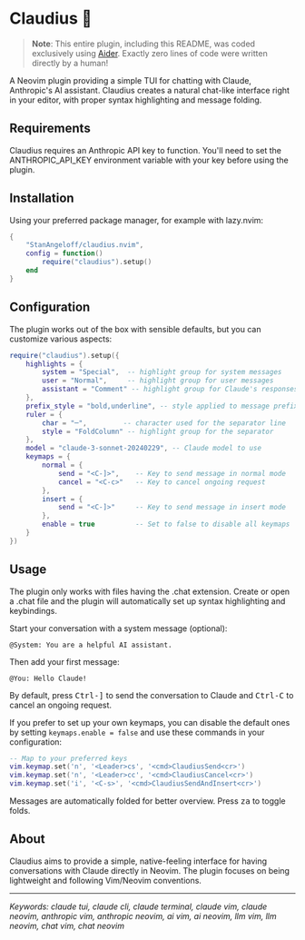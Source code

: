 # Claudius 🤖

> **Note**: This entire plugin, including this README, was coded exclusively using [Aider](https://aider.chat). Exactly zero lines of code were written directly by a human!

A Neovim plugin providing a simple TUI for chatting with Claude, Anthropic's AI assistant. Claudius creates a natural chat-like interface right in your editor, with proper syntax highlighting and message folding.

## Requirements

Claudius requires an Anthropic API key to function. You'll need to set the ANTHROPIC_API_KEY environment variable with your key before using the plugin.

## Installation

Using your preferred package manager, for example with lazy.nvim:

```lua
{
    "StanAngeloff/claudius.nvim",
    config = function()
        require("claudius").setup()
    end
}
```

## Configuration

The plugin works out of the box with sensible defaults, but you can customize various aspects:

```lua
require("claudius").setup({
    highlights = {
        system = "Special",  -- highlight group for system messages
        user = "Normal",     -- highlight group for user messages
        assistant = "Comment" -- highlight group for Claude's responses
    },
    prefix_style = "bold,underline", -- style applied to message prefixes
    ruler = {
        char = "─",         -- character used for the separator line
        style = "FoldColumn" -- highlight group for the separator
    },
    model = "claude-3-sonnet-20240229", -- Claude model to use
    keymaps = {
        normal = {
            send = "<C-]>",    -- Key to send message in normal mode
            cancel = "<C-c>"   -- Key to cancel ongoing request
        },
        insert = {
            send = "<C-]>"     -- Key to send message in insert mode
        },
        enable = true          -- Set to false to disable all keymaps
    }
})
```

## Usage

The plugin only works with files having the .chat extension. Create or open a .chat file and the plugin will automatically set up syntax highlighting and keybindings.

Start your conversation with a system message (optional):
```
@System: You are a helpful AI assistant.
```

Then add your first message:
```
@You: Hello Claude!
```

By default, press <kbd>Ctrl-]</kbd> to send the conversation to Claude and <kbd>Ctrl-C</kbd> to cancel an ongoing request.

If you prefer to set up your own keymaps, you can disable the default ones by setting `keymaps.enable = false` and use these commands in your configuration:

```lua
-- Map to your preferred keys
vim.keymap.set('n', '<Leader>cs', '<cmd>ClaudiusSend<cr>')
vim.keymap.set('n', '<Leader>cc', '<cmd>ClaudiusCancel<cr>')
vim.keymap.set('i', '<C-s>', '<cmd>ClaudiusSendAndInsert<cr>')
```

Messages are automatically folded for better overview. Press <kbd>za</kbd> to toggle folds.

## About

Claudius aims to provide a simple, native-feeling interface for having conversations with Claude directly in Neovim. The plugin focuses on being lightweight and following Vim/Neovim conventions.

---

_Keywords: claude tui, claude cli, claude terminal, claude vim, claude neovim, anthropic vim, anthropic neovim, ai vim, ai neovim, llm vim, llm neovim, chat vim, chat neovim_

